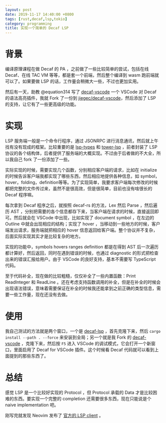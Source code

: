 ```yaml
---
layout: post
date: 2019-11-17 14:40:00 +0800
tags: [rust,decaf,lsp,tokio]
category: programming
title: 实现一个简单的 Decaf LSP 
---
```


# 背景

编译原理课程在做 Decaf 的 PA ，之前做了一些比较简单的尝试，包括在线 Decaf、在线 TAC VM 等等，都是套一个前端，然后整个编译到 wasm 跑前端就可以了。如果要做 LSP 的话，工作量会稍微大一些，不过也更加实用。

然后有一天，助教 @equation314 写了 [decaf-vscode](https://github.com/equation314/decaf-vscode) 一个 VSCode 对 Decaf 的语法高亮插件，我就 Fork 了一份到 [jiegec/decaf-vscode](https://github.com/jiegec/decaf-vscode)，然后添加了 LSP 的支持，让它有了一些更高级的功能。

# 实现

LSP 服务端一般是一个命令行程序，通过 JSONRPC 进行消息通讯，然后就上午找有没有现成的框架。比较重要的是 [lsp-types](https://crates.io/crates/lsp-types) 和 [tower-lsp](https://crates.io/crates/tower-lsp) ，前者封装了 LSP 协议的各个结构体，后者提供了服务端的大概实现。不过由于后者做的不大全，所以我自己 fork 了一份添加了一些。

实际实现的时候，需要实现几个函数，分别相应客户端的请求，比如在 initialize 的时候告诉客户端我都实现了哪些东西，然后相应地提供各种信息，如 symbol，hover，folding，definition等等。为了实现简单，我要求客户端每次修改的时候都把完整的文件传过来，虽然不是很高效，但是很简单，目前也没有啥很长的 Decaf 程序嘛。

每次拿到 Decaf 程序之后，就按照 decaf-rs 的方法，Lex 然后 Parse ，然后遍历 AST ，分别把需要的各个信息都存下来，当客户端在请求的时候，直接返回即可。然后就会在 VSCode 中出现，比如实现了 document symbol ，在左边的 Outline 中就会出现相应的结构；实现了 hover ，当移动到一些地方的时候，客户端发出请求，服务端就把相应的 hover 信息返回给客户端。整个协议并不复杂，后面实际实现其实才是比较复杂的地方。

实现的功能中，symbols hovers ranges definition 都是在得到 AST 后一次遍历都计算好，然后返回，同时在遇到错误的时候，也通过 diagnostic 的形式把检查出来的错误汇报给用户。由于 VSCode 的良好支持，基本不需要写 TypeScript 代码。

至于代码补全，现在做的比较粗糙，仅仅补全了一些内置函数：Print ReadInteger 和 ReadLine 。还在考虑支持函数调用的补全，但是在补全的时候会出现语法错误，意味着需要保证在补全的时候我还能拿到之前正确的类型信息，需要一些工作量，现在还没有去做。

# 使用

我自己测试的方法就是两个窗口，一个是 [decaf-lsp](https://github.com/jiegec/decaf-lsp) ，首先克隆下来，然后 `cargo install --path . --force` 来安装到全局；另一个就是我 Fork 的 [decaf-vscode](https://github.com/jiegec/decaf-vscode) ，克隆下来，然后按 `F5` 进入 VSCode 的调试模式，它会打开一个新窗口，里面启用了 Decaf for VSCode 插件。这个时候看 Decaf 代码就可以看到上面提到的那些东西了。

# 总结

感觉 LSP 是一个比较好实现的 Protocol ，但 Protocol 承载的 Data 才是比较困难的东西。要实现一个完整的 completion 还需要很多东西，现在只能说是个 naive implementation 吧。

刚写完就发现 Neovim 发布了 [官方的 LSP client](https://github.com/neovim/nvim-lsp) 。